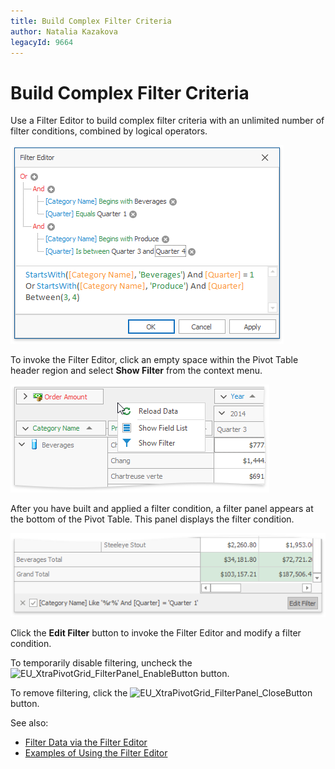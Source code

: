 ```yaml
---
title: Build Complex Filter Criteria
author: Natalia Kazakova
legacyId: 9664
---
```

# Build Complex Filter Criteria
Use a Filter Editor to build complex filter criteria with an unlimited number of filter conditions, combined by logical operators.

![EU_XtraPivotGrid_Filter](../../../../images/img7617.png)

To invoke the Filter Editor, click an empty space within the Pivot Table header region and select **Show Filter** from the context menu.

![EU_XtraPivotGrid_ShowFieldListMenu](../../../../images/img7594.png)

After you have built and applied a filter condition, a filter panel appears at the bottom of the Pivot Table. This panel displays the filter condition.

![pivotgrid_FilterPanel](../../../../images/img13154.png)

Click the **Edit Filter** button to invoke the Filter Editor and modify a filter condition.

To temporarily disable filtering, uncheck the ![EU_XtraPivotGrid_FilterPanel_EnableButton](../../../../images/img7619.png) button.

To remove filtering, click the ![EU_XtraPivotGrid_FilterPanel_CloseButton](../../../../images/img7620.png) button.

See also:
* [Filter Data via the Filter Editor](../../../filter-editor/filter-data-via-the-filter-editor.md) 
* [Examples of Using the Filter Editor](../../../filter-editor/examples-of-using-the-filter-editor.md)
